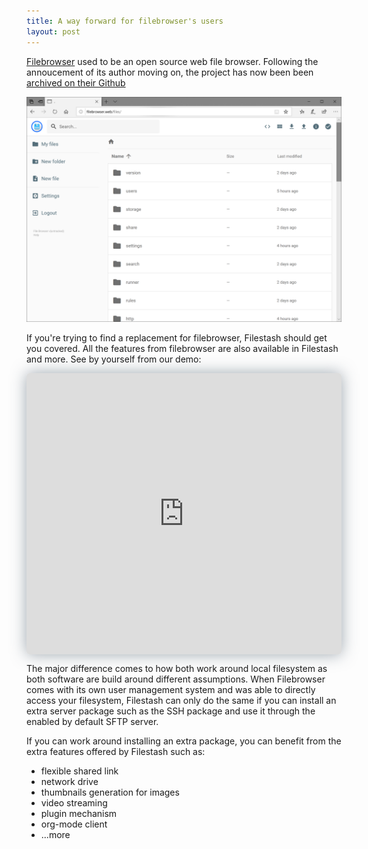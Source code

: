 ```yaml
---
title: A way forward for filebrowser's users
layout: post
---
```


[Filebrowser](https://filebrowser.xyz/) used to be an open source web file browser. Following the annoucement of its author moving on, the project has now been been [archived on their Github](https://github.com/filebrowser/filebrowser)

![filebrowser screenshot](/img/posts/2020-02-03-filebrowser.0.png)

If you're trying to find a replacement for filebrowser, Filestash should get you covered. All the features from filebrowser are also available in Filestash and more. See by yourself from our demo:

<iframe id="appframe" frameborder="0" src="https://demo.filestash.app/login?type=webdav&url=http://server_webdav" allow="fullscreen;" style="width: 100%; box-shadow: 0 0 25px rgba(65, 83, 100, 0.5); border-radius: 5px; text-align: center; object-fit: contain; object-position: top; background: var(--bg-color); vertical-align: middle; height: 450px;"></iframe>

The major difference comes to how both work around local filesystem as both software are build around different assumptions. When Filebrowser comes with its own user management system and was able to directly access your filesystem, Filestash can only do the same if you can install an extra server package such as the SSH package and use it through the enabled by default SFTP server.

If you can work around installing an extra package, you can benefit from the extra features offered by Filestash such as:
- flexible shared link
- network drive
- thumbnails generation for images
- video streaming
- plugin mechanism
- org-mode client
- ...more
